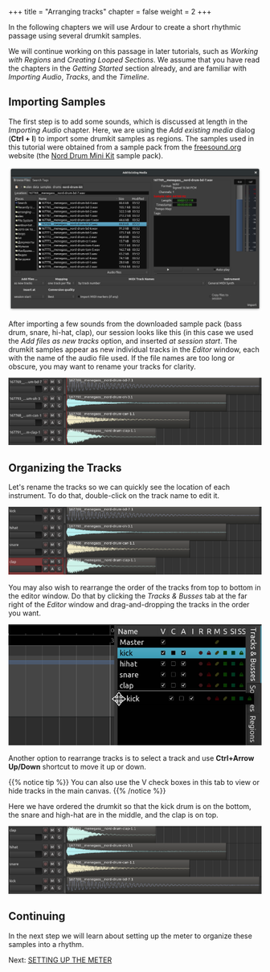 +++
title = "Arranging tracks"
chapter = false
weight = 2
+++

In the following chapters we will use Ardour to create a short rhythmic passage
using several drumkit samples.

We will continue working on this passage in later tutorials, such as _Working
with Regions_ and _Creating Looped Sections_. We assume that you have read
the chapters in the _Getting Started_ section already, and are familiar with
_Importing Audio_, _Tracks_, and the _Timeline_.

## Importing Samples

The first step is to add some sounds, which is discussed at length in the
_Importing Audio_ chapter. Here, we are using the _Add existing media_
dialog (**Ctrl + I**) to import some drumkit samples as regions. The samples
used in this tutorial were obtained from a sample pack from the
[freesound.org](http://www.freesound.org/) website (the
[Nord Drum Mini Kit](https://freesound.org/people/menegass/packs/10430/) sample
pack).

![FS1](en/ardour7-freesound-1.png) 

After importing a few sounds from the downloaded sample pack (bass drum, snare,
hi-hat, clap), our session looks like this (in this case we used the _Add files
as new tracks_ option, and inserted _at session start_. The drumkit samples
appear as new individual tracks in the _Editor_ window, each with the name of the
audio file used. If the file names are too long or obscure, you may want to
rename your tracks for clarity.

![FS2](en/ardour7-freesound-2.png) 

## Organizing the Tracks

Let's rename the tracks so we can quickly see the location of each instrument.
To do that, double-click on the track name to edit it.

![FS3](en/ardour7-freesound-3.png) 

You may also wish to rearrange the order of the tracks from top to bottom in the
editor window. Do that by clicking the _Tracks & Busses_ tab at the far right
of the _Editor_ window and drag-and-dropping the tracks in the order you want.

![FS4](en/ardour7-freesound-4.png) 

Another option to rearrange tracks is to select a track and use **Ctrl+Arrow
Up/Down** shortcut to move it up or down.

{{% notice tip %}}
You can also use the V check boxes in this tab to view or hide
tracks in the main canvas.
{{% /notice %}}

Here we have ordered the drumkit so that the kick drum is on the bottom, the
snare and high-hat are in the middle, and the clap is on top.  

![FS6](en/ardour7-freesound-5.png) 

## Continuing

In the next step we will learn about setting up the meter to organize these
samples into a rhythm.

Next: [SETTING UP THE METER](../setting-up-the-meter)
